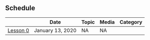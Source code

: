 ## Schedule 

| |Date | Topic | Media| Category|
|---	|---	|---	|---	| --- |
|[Lesson 0](https://duckduckgo.com)| January 13, 2020 | NA | NA |